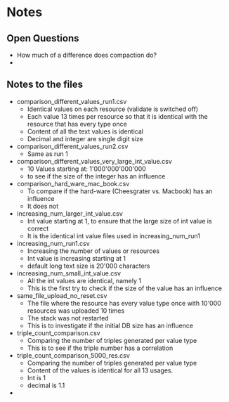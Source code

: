 # Notes

## Open Questions

- How much of a difference does compaction do?
- 

## Notes to the files

- comparison_different_values_run1.csv
  - Identical values on each resource (validate is switched off)
  - Each value 13 times per resource so that it is identical with the resource that has every type once
  - Content of all the text values is identical
  - Decimal and integer are single digit size
- comparison_different_values_run2.csv
  - Same as run 1
- comparison_different_values_very_large_int_value.csv
  - 10 Values starting at: 1'000'000'000'000
  - to see if the size of the integer has an influence
- comparison_hard_ware_mac_book.csv
  - To compare if the hard-ware (Cheesgrater vs. Macbook) has an influence
  - It does not
- increasing_num_larger_int_value.csv
  - Int value starting at 1, to ensure that the large size of int value is correct
  - It is the identical int value files used in increasing_num_run1
- increasing_num_run1.csv
  - Increasing the number of values or resources
  - Int value is increasing starting at 1
  - default long text size is 20'000 characters
- increasing_num_small_int_value.csv
  - All the int values are identical, namely 1
  - This is the first try to check if the size of the value has an influence
- same_file_upload_no_reset.csv
  - The file where the resource has every value type once with 10'000 resources was uploaded 10 times
  - The stack was not restarted
  - This is to investigate if the initial DB size has an influence
- triple_count_comparison.csv
  - Comparing the number of triples generated per value type
  - This is to see if the triple number has a correlation
- triple_count_comparison_5000_res.csv
  - Comparing the number of triples generated per value type
  - Content of the values is identical for all 13 usages.
  - Int is 1
  - decimal is 1.1
- 
